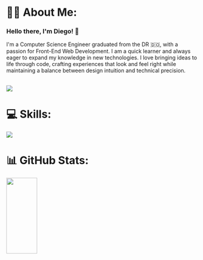 

# 🧑‍💻 About Me:
### Hello there, I'm Diego! 👋
I'm a Computer Science Engineer graduated from the DR 🇩🇴, with a passion for Front-End Web Development. I am a quick learner and always eager to expand my knowledge in new technologies. I love bringing ideas to life through code, crafting experiences that look and feel right while maintaining a balance between design intuition and technical precision.
<br><br>

<a href="https://www.linkedin.com/in/dlopezl/">
 <img src="https://img.shields.io/badge/Diego%20Lopez-blue?style=for-the-badge&logo=linkedin&logoColor=white"/>
</a>
<br>

# 💻 Skills:
<img src="https://skillicons.dev/icons?i=react,ts,js,tailwind,html,css,firebase,mysql,git,vscode,figma" /> 
<br>

# 📊 GitHub Stats:
<img align="center" width="40%" height="200" src="https://github-readme-stats.vercel.app/api/top-langs/?username=diegolopezl&theme=dark&hide_border=false&include_all_commits=true&count_private=true&layout=compact"/>
<br><br>
